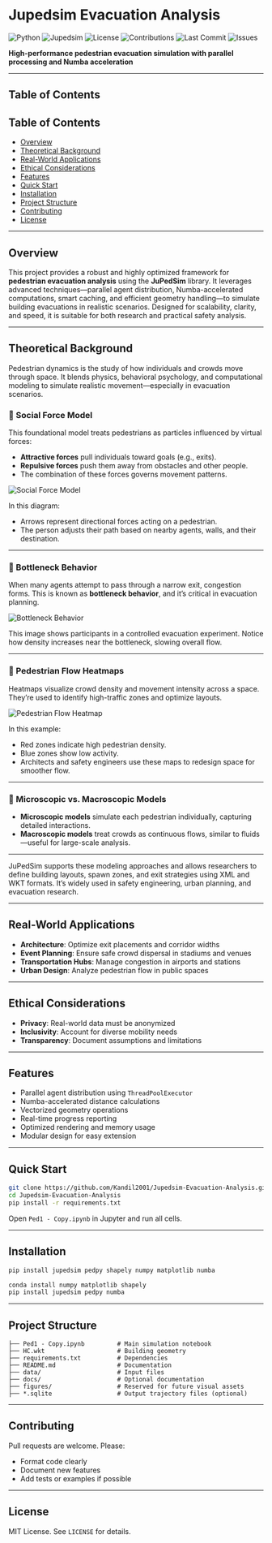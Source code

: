 # Jupedsim Evacuation Analysis

![Python](https://img.shields.io/badge/Python-3.8%2B-blue.svg)
![Jupedsim](https://img.shields.io/badge/Jupedsim-0.2.0-green.svg)
![License](https://img.shields.io/badge/License-MIT-yellow.svg)
![Contributions](https://img.shields.io/badge/Contributions-Welcome-orange.svg)
![Last Commit](https://img.shields.io/github/last-commit/Kandil2001/Jupedsim-Evacuation-Analysis)
![Issues](https://img.shields.io/github/issues/Kandil2001/Jupedsim-Evacuation-Analysis)

**High-performance pedestrian evacuation simulation with parallel processing and Numba acceleration**

---

## Table of Contents

## Table of Contents

- [Overview](#overview)  
- [Theoretical Background](#theoretical-background)  
- [Real-World Applications](#real-world-applications)  
- [Ethical Considerations](#ethical-considerations)  
- [Features](#features)  
- [Quick Start](#quick-start)  
- [Installation](#installation)  
- [Project Structure](#project-structure)  
- [Contributing](#contributing)  
- [License](#license)

---

## Overview

This project provides a robust and highly optimized framework for **pedestrian evacuation analysis** using the **JuPedSim** library. It leverages advanced techniques—parallel agent distribution, Numba-accelerated computations, smart caching, and efficient geometry handling—to simulate building evacuations in realistic scenarios. Designed for scalability, clarity, and speed, it is suitable for both research and practical safety analysis.


---

## Theoretical Background

Pedestrian dynamics is the study of how individuals and crowds move through space. It blends physics, behavioral psychology, and computational modeling to simulate realistic movement—especially in evacuation scenarios.

### 🔹 Social Force Model

This foundational model treats pedestrians as particles influenced by virtual forces:

- **Attractive forces** pull individuals toward goals (e.g., exits).
- **Repulsive forces** push them away from obstacles and other people.
- The combination of these forces governs movement patterns.

![Social Force Model](./figures/social_force_model.png)

In this diagram:
- Arrows represent directional forces acting on a pedestrian.
- The person adjusts their path based on nearby agents, walls, and their destination.

---

### 🔹 Bottleneck Behavior

When many agents attempt to pass through a narrow exit, congestion forms. This is known as **bottleneck behavior**, and it’s critical in evacuation planning.

![Bottleneck Behavior](./figures/bottleneck_example.png)

This image shows participants in a controlled evacuation experiment. Notice how density increases near the bottleneck, slowing overall flow.

---

### 🔹 Pedestrian Flow Heatmaps

Heatmaps visualize crowd density and movement intensity across a space. They’re used to identify high-traffic zones and optimize layouts.

![Pedestrian Flow Heatmap](./figures/pedestrian_heatmap.png)

In this example:
- Red zones indicate high pedestrian density.
- Blue zones show low activity.
- Architects and safety engineers use these maps to redesign space for smoother flow.

---

### 🔹 Microscopic vs. Macroscopic Models

- **Microscopic models** simulate each pedestrian individually, capturing detailed interactions.
- **Macroscopic models** treat crowds as continuous flows, similar to fluids—useful for large-scale analysis.

---

JuPedSim supports these modeling approaches and allows researchers to define building layouts, spawn zones, and exit strategies using XML and WKT formats. It’s widely used in safety engineering, urban planning, and evacuation research.


---

## Real-World Applications

- **Architecture**: Optimize exit placements and corridor widths  
- **Event Planning**: Ensure safe crowd dispersal in stadiums and venues  
- **Transportation Hubs**: Manage congestion in airports and stations  
- **Urban Design**: Analyze pedestrian flow in public spaces

---

## Ethical Considerations

- **Privacy**: Real-world data must be anonymized  
- **Inclusivity**: Account for diverse mobility needs  
- **Transparency**: Document assumptions and limitations

---

## Features

- Parallel agent distribution using `ThreadPoolExecutor`  
- Numba-accelerated distance calculations  
- Vectorized geometry operations  
- Real-time progress reporting  
- Optimized rendering and memory usage  
- Modular design for easy extension

---

## Quick Start
```bash
git clone https://github.com/Kandil2001/Jupedsim-Evacuation-Analysis.git
cd Jupedsim-Evacuation-Analysis
pip install -r requirements.txt
```
Open `Ped1 - Copy.ipynb` in Jupyter and run all cells.

---

## Installation
```bash
pip install jupedsim pedpy shapely numpy matplotlib numba
```
```bash
conda install numpy matplotlib shapely
pip install jupedsim pedpy numba
```

---

## Project Structure
```
├── Ped1 - Copy.ipynb         # Main simulation notebook  
├── HC.wkt                    # Building geometry  
├── requirements.txt          # Dependencies  
├── README.md                 # Documentation  
├── data/                     # Input files  
├── docs/                     # Optional documentation  
├── figures/                  # Reserved for future visual assets  
├── *.sqlite                  # Output trajectory files (optional)
```
---

## Contributing

Pull requests are welcome. Please:

- Format code clearly  
- Document new features  
- Add tests or examples if possible

---

## License

MIT License. See `LICENSE` for details.
